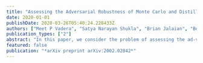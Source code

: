 ```yaml
---
title: "Assessing the Adversarial Robustness of Monte Carlo and Distillation Methods for Deep Bayesian Neural Network Classification"
date: 2020-01-01
publishDate: 2020-03-26T05:40:24.228433Z
authors: ["Meet P Vadera", "Satya Narayan Shukla", "Brian Jalaian", "Benjamin M Marlin", "Satya Narayan Shukla", "Brian Jalaian", "Benjamin M Marlin"]
publication_types: ["2"]
abstract: "In this paper, we consider the problem of assessing the ad-versarial robustness of deep neural network models under both Markov chain Monte Carlo (MCMC) and Bayesian Dark Knowledge (BDK) inference approximations. We characterize the robustness of each method to two types of adversarial attacks: the fast gradient sign method (FGSM) and projected gradient descent (PGD). We show that full MCMC-based inference has excellent robustness, significantly outperforming standard point estimation-based learning. On the other hand, BDK provides marginal improvements. As an additional contribution , we present a storage-efficient approach to computing adversarial examples for large Monte Carlo ensembles using both the FGSM and PGD attacks."
featured: false
publication: "*arXiv preprint arXiv:2002.02842*"
---
```


